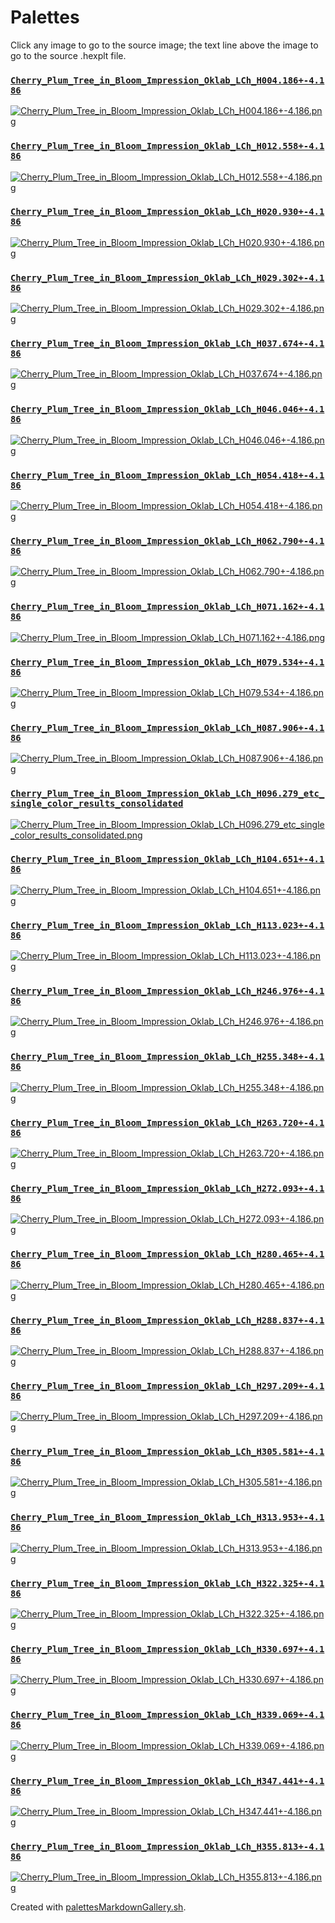 # Palettes

Click any image to go to the source image; the text line above the image to go to the source .hexplt file.

### [`Cherry_Plum_Tree_in_Bloom_Impression_Oklab_LCh_H004.186+-4.186`](Cherry_Plum_Tree_in_Bloom_Impression_Oklab_LCh_H004.186+-4.186.hexplt)

[ ![Cherry_Plum_Tree_in_Bloom_Impression_Oklab_LCh_H004.186+-4.186.png](Cherry_Plum_Tree_in_Bloom_Impression_Oklab_LCh_H004.186+-4.186.png) ](Cherry_Plum_Tree_in_Bloom_Impression_Oklab_LCh_H004.186+-4.186.png)

### [`Cherry_Plum_Tree_in_Bloom_Impression_Oklab_LCh_H012.558+-4.186`](Cherry_Plum_Tree_in_Bloom_Impression_Oklab_LCh_H012.558+-4.186.hexplt)

[ ![Cherry_Plum_Tree_in_Bloom_Impression_Oklab_LCh_H012.558+-4.186.png](Cherry_Plum_Tree_in_Bloom_Impression_Oklab_LCh_H012.558+-4.186.png) ](Cherry_Plum_Tree_in_Bloom_Impression_Oklab_LCh_H012.558+-4.186.png)

### [`Cherry_Plum_Tree_in_Bloom_Impression_Oklab_LCh_H020.930+-4.186`](Cherry_Plum_Tree_in_Bloom_Impression_Oklab_LCh_H020.930+-4.186.hexplt)

[ ![Cherry_Plum_Tree_in_Bloom_Impression_Oklab_LCh_H020.930+-4.186.png](Cherry_Plum_Tree_in_Bloom_Impression_Oklab_LCh_H020.930+-4.186.png) ](Cherry_Plum_Tree_in_Bloom_Impression_Oklab_LCh_H020.930+-4.186.png)

### [`Cherry_Plum_Tree_in_Bloom_Impression_Oklab_LCh_H029.302+-4.186`](Cherry_Plum_Tree_in_Bloom_Impression_Oklab_LCh_H029.302+-4.186.hexplt)

[ ![Cherry_Plum_Tree_in_Bloom_Impression_Oklab_LCh_H029.302+-4.186.png](Cherry_Plum_Tree_in_Bloom_Impression_Oklab_LCh_H029.302+-4.186.png) ](Cherry_Plum_Tree_in_Bloom_Impression_Oklab_LCh_H029.302+-4.186.png)

### [`Cherry_Plum_Tree_in_Bloom_Impression_Oklab_LCh_H037.674+-4.186`](Cherry_Plum_Tree_in_Bloom_Impression_Oklab_LCh_H037.674+-4.186.hexplt)

[ ![Cherry_Plum_Tree_in_Bloom_Impression_Oklab_LCh_H037.674+-4.186.png](Cherry_Plum_Tree_in_Bloom_Impression_Oklab_LCh_H037.674+-4.186.png) ](Cherry_Plum_Tree_in_Bloom_Impression_Oklab_LCh_H037.674+-4.186.png)

### [`Cherry_Plum_Tree_in_Bloom_Impression_Oklab_LCh_H046.046+-4.186`](Cherry_Plum_Tree_in_Bloom_Impression_Oklab_LCh_H046.046+-4.186.hexplt)

[ ![Cherry_Plum_Tree_in_Bloom_Impression_Oklab_LCh_H046.046+-4.186.png](Cherry_Plum_Tree_in_Bloom_Impression_Oklab_LCh_H046.046+-4.186.png) ](Cherry_Plum_Tree_in_Bloom_Impression_Oklab_LCh_H046.046+-4.186.png)

### [`Cherry_Plum_Tree_in_Bloom_Impression_Oklab_LCh_H054.418+-4.186`](Cherry_Plum_Tree_in_Bloom_Impression_Oklab_LCh_H054.418+-4.186.hexplt)

[ ![Cherry_Plum_Tree_in_Bloom_Impression_Oklab_LCh_H054.418+-4.186.png](Cherry_Plum_Tree_in_Bloom_Impression_Oklab_LCh_H054.418+-4.186.png) ](Cherry_Plum_Tree_in_Bloom_Impression_Oklab_LCh_H054.418+-4.186.png)

### [`Cherry_Plum_Tree_in_Bloom_Impression_Oklab_LCh_H062.790+-4.186`](Cherry_Plum_Tree_in_Bloom_Impression_Oklab_LCh_H062.790+-4.186.hexplt)

[ ![Cherry_Plum_Tree_in_Bloom_Impression_Oklab_LCh_H062.790+-4.186.png](Cherry_Plum_Tree_in_Bloom_Impression_Oklab_LCh_H062.790+-4.186.png) ](Cherry_Plum_Tree_in_Bloom_Impression_Oklab_LCh_H062.790+-4.186.png)

### [`Cherry_Plum_Tree_in_Bloom_Impression_Oklab_LCh_H071.162+-4.186`](Cherry_Plum_Tree_in_Bloom_Impression_Oklab_LCh_H071.162+-4.186.hexplt)

[ ![Cherry_Plum_Tree_in_Bloom_Impression_Oklab_LCh_H071.162+-4.186.png](Cherry_Plum_Tree_in_Bloom_Impression_Oklab_LCh_H071.162+-4.186.png) ](Cherry_Plum_Tree_in_Bloom_Impression_Oklab_LCh_H071.162+-4.186.png)

### [`Cherry_Plum_Tree_in_Bloom_Impression_Oklab_LCh_H079.534+-4.186`](Cherry_Plum_Tree_in_Bloom_Impression_Oklab_LCh_H079.534+-4.186.hexplt)

[ ![Cherry_Plum_Tree_in_Bloom_Impression_Oklab_LCh_H079.534+-4.186.png](Cherry_Plum_Tree_in_Bloom_Impression_Oklab_LCh_H079.534+-4.186.png) ](Cherry_Plum_Tree_in_Bloom_Impression_Oklab_LCh_H079.534+-4.186.png)

### [`Cherry_Plum_Tree_in_Bloom_Impression_Oklab_LCh_H087.906+-4.186`](Cherry_Plum_Tree_in_Bloom_Impression_Oklab_LCh_H087.906+-4.186.hexplt)

[ ![Cherry_Plum_Tree_in_Bloom_Impression_Oklab_LCh_H087.906+-4.186.png](Cherry_Plum_Tree_in_Bloom_Impression_Oklab_LCh_H087.906+-4.186.png) ](Cherry_Plum_Tree_in_Bloom_Impression_Oklab_LCh_H087.906+-4.186.png)

### [`Cherry_Plum_Tree_in_Bloom_Impression_Oklab_LCh_H096.279_etc_single_color_results_consolidated`](Cherry_Plum_Tree_in_Bloom_Impression_Oklab_LCh_H096.279_etc_single_color_results_consolidated.hexplt)

[ ![Cherry_Plum_Tree_in_Bloom_Impression_Oklab_LCh_H096.279_etc_single_color_results_consolidated.png](Cherry_Plum_Tree_in_Bloom_Impression_Oklab_LCh_H096.279_etc_single_color_results_consolidated.png) ](Cherry_Plum_Tree_in_Bloom_Impression_Oklab_LCh_H096.279_etc_single_color_results_consolidated.png)

### [`Cherry_Plum_Tree_in_Bloom_Impression_Oklab_LCh_H104.651+-4.186`](Cherry_Plum_Tree_in_Bloom_Impression_Oklab_LCh_H104.651+-4.186.hexplt)

[ ![Cherry_Plum_Tree_in_Bloom_Impression_Oklab_LCh_H104.651+-4.186.png](Cherry_Plum_Tree_in_Bloom_Impression_Oklab_LCh_H104.651+-4.186.png) ](Cherry_Plum_Tree_in_Bloom_Impression_Oklab_LCh_H104.651+-4.186.png)

### [`Cherry_Plum_Tree_in_Bloom_Impression_Oklab_LCh_H113.023+-4.186`](Cherry_Plum_Tree_in_Bloom_Impression_Oklab_LCh_H113.023+-4.186.hexplt)

[ ![Cherry_Plum_Tree_in_Bloom_Impression_Oklab_LCh_H113.023+-4.186.png](Cherry_Plum_Tree_in_Bloom_Impression_Oklab_LCh_H113.023+-4.186.png) ](Cherry_Plum_Tree_in_Bloom_Impression_Oklab_LCh_H113.023+-4.186.png)

### [`Cherry_Plum_Tree_in_Bloom_Impression_Oklab_LCh_H246.976+-4.186`](Cherry_Plum_Tree_in_Bloom_Impression_Oklab_LCh_H246.976+-4.186.hexplt)

[ ![Cherry_Plum_Tree_in_Bloom_Impression_Oklab_LCh_H246.976+-4.186.png](Cherry_Plum_Tree_in_Bloom_Impression_Oklab_LCh_H246.976+-4.186.png) ](Cherry_Plum_Tree_in_Bloom_Impression_Oklab_LCh_H246.976+-4.186.png)

### [`Cherry_Plum_Tree_in_Bloom_Impression_Oklab_LCh_H255.348+-4.186`](Cherry_Plum_Tree_in_Bloom_Impression_Oklab_LCh_H255.348+-4.186.hexplt)

[ ![Cherry_Plum_Tree_in_Bloom_Impression_Oklab_LCh_H255.348+-4.186.png](Cherry_Plum_Tree_in_Bloom_Impression_Oklab_LCh_H255.348+-4.186.png) ](Cherry_Plum_Tree_in_Bloom_Impression_Oklab_LCh_H255.348+-4.186.png)

### [`Cherry_Plum_Tree_in_Bloom_Impression_Oklab_LCh_H263.720+-4.186`](Cherry_Plum_Tree_in_Bloom_Impression_Oklab_LCh_H263.720+-4.186.hexplt)

[ ![Cherry_Plum_Tree_in_Bloom_Impression_Oklab_LCh_H263.720+-4.186.png](Cherry_Plum_Tree_in_Bloom_Impression_Oklab_LCh_H263.720+-4.186.png) ](Cherry_Plum_Tree_in_Bloom_Impression_Oklab_LCh_H263.720+-4.186.png)

### [`Cherry_Plum_Tree_in_Bloom_Impression_Oklab_LCh_H272.093+-4.186`](Cherry_Plum_Tree_in_Bloom_Impression_Oklab_LCh_H272.093+-4.186.hexplt)

[ ![Cherry_Plum_Tree_in_Bloom_Impression_Oklab_LCh_H272.093+-4.186.png](Cherry_Plum_Tree_in_Bloom_Impression_Oklab_LCh_H272.093+-4.186.png) ](Cherry_Plum_Tree_in_Bloom_Impression_Oklab_LCh_H272.093+-4.186.png)

### [`Cherry_Plum_Tree_in_Bloom_Impression_Oklab_LCh_H280.465+-4.186`](Cherry_Plum_Tree_in_Bloom_Impression_Oklab_LCh_H280.465+-4.186.hexplt)

[ ![Cherry_Plum_Tree_in_Bloom_Impression_Oklab_LCh_H280.465+-4.186.png](Cherry_Plum_Tree_in_Bloom_Impression_Oklab_LCh_H280.465+-4.186.png) ](Cherry_Plum_Tree_in_Bloom_Impression_Oklab_LCh_H280.465+-4.186.png)

### [`Cherry_Plum_Tree_in_Bloom_Impression_Oklab_LCh_H288.837+-4.186`](Cherry_Plum_Tree_in_Bloom_Impression_Oklab_LCh_H288.837+-4.186.hexplt)

[ ![Cherry_Plum_Tree_in_Bloom_Impression_Oklab_LCh_H288.837+-4.186.png](Cherry_Plum_Tree_in_Bloom_Impression_Oklab_LCh_H288.837+-4.186.png) ](Cherry_Plum_Tree_in_Bloom_Impression_Oklab_LCh_H288.837+-4.186.png)

### [`Cherry_Plum_Tree_in_Bloom_Impression_Oklab_LCh_H297.209+-4.186`](Cherry_Plum_Tree_in_Bloom_Impression_Oklab_LCh_H297.209+-4.186.hexplt)

[ ![Cherry_Plum_Tree_in_Bloom_Impression_Oklab_LCh_H297.209+-4.186.png](Cherry_Plum_Tree_in_Bloom_Impression_Oklab_LCh_H297.209+-4.186.png) ](Cherry_Plum_Tree_in_Bloom_Impression_Oklab_LCh_H297.209+-4.186.png)

### [`Cherry_Plum_Tree_in_Bloom_Impression_Oklab_LCh_H305.581+-4.186`](Cherry_Plum_Tree_in_Bloom_Impression_Oklab_LCh_H305.581+-4.186.hexplt)

[ ![Cherry_Plum_Tree_in_Bloom_Impression_Oklab_LCh_H305.581+-4.186.png](Cherry_Plum_Tree_in_Bloom_Impression_Oklab_LCh_H305.581+-4.186.png) ](Cherry_Plum_Tree_in_Bloom_Impression_Oklab_LCh_H305.581+-4.186.png)

### [`Cherry_Plum_Tree_in_Bloom_Impression_Oklab_LCh_H313.953+-4.186`](Cherry_Plum_Tree_in_Bloom_Impression_Oklab_LCh_H313.953+-4.186.hexplt)

[ ![Cherry_Plum_Tree_in_Bloom_Impression_Oklab_LCh_H313.953+-4.186.png](Cherry_Plum_Tree_in_Bloom_Impression_Oklab_LCh_H313.953+-4.186.png) ](Cherry_Plum_Tree_in_Bloom_Impression_Oklab_LCh_H313.953+-4.186.png)

### [`Cherry_Plum_Tree_in_Bloom_Impression_Oklab_LCh_H322.325+-4.186`](Cherry_Plum_Tree_in_Bloom_Impression_Oklab_LCh_H322.325+-4.186.hexplt)

[ ![Cherry_Plum_Tree_in_Bloom_Impression_Oklab_LCh_H322.325+-4.186.png](Cherry_Plum_Tree_in_Bloom_Impression_Oklab_LCh_H322.325+-4.186.png) ](Cherry_Plum_Tree_in_Bloom_Impression_Oklab_LCh_H322.325+-4.186.png)

### [`Cherry_Plum_Tree_in_Bloom_Impression_Oklab_LCh_H330.697+-4.186`](Cherry_Plum_Tree_in_Bloom_Impression_Oklab_LCh_H330.697+-4.186.hexplt)

[ ![Cherry_Plum_Tree_in_Bloom_Impression_Oklab_LCh_H330.697+-4.186.png](Cherry_Plum_Tree_in_Bloom_Impression_Oklab_LCh_H330.697+-4.186.png) ](Cherry_Plum_Tree_in_Bloom_Impression_Oklab_LCh_H330.697+-4.186.png)

### [`Cherry_Plum_Tree_in_Bloom_Impression_Oklab_LCh_H339.069+-4.186`](Cherry_Plum_Tree_in_Bloom_Impression_Oklab_LCh_H339.069+-4.186.hexplt)

[ ![Cherry_Plum_Tree_in_Bloom_Impression_Oklab_LCh_H339.069+-4.186.png](Cherry_Plum_Tree_in_Bloom_Impression_Oklab_LCh_H339.069+-4.186.png) ](Cherry_Plum_Tree_in_Bloom_Impression_Oklab_LCh_H339.069+-4.186.png)

### [`Cherry_Plum_Tree_in_Bloom_Impression_Oklab_LCh_H347.441+-4.186`](Cherry_Plum_Tree_in_Bloom_Impression_Oklab_LCh_H347.441+-4.186.hexplt)

[ ![Cherry_Plum_Tree_in_Bloom_Impression_Oklab_LCh_H347.441+-4.186.png](Cherry_Plum_Tree_in_Bloom_Impression_Oklab_LCh_H347.441+-4.186.png) ](Cherry_Plum_Tree_in_Bloom_Impression_Oklab_LCh_H347.441+-4.186.png)

### [`Cherry_Plum_Tree_in_Bloom_Impression_Oklab_LCh_H355.813+-4.186`](Cherry_Plum_Tree_in_Bloom_Impression_Oklab_LCh_H355.813+-4.186.hexplt)

[ ![Cherry_Plum_Tree_in_Bloom_Impression_Oklab_LCh_H355.813+-4.186.png](Cherry_Plum_Tree_in_Bloom_Impression_Oklab_LCh_H355.813+-4.186.png) ](Cherry_Plum_Tree_in_Bloom_Impression_Oklab_LCh_H355.813+-4.186.png)

Created with [palettesMarkdownGallery.sh](https://github.com/earthbound19/_ebDev/blob/master/scripts/imgAndVideo/palettesMarkdownGallery.sh).